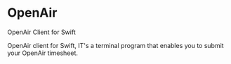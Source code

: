 # OpenAir
OpenAir Client for Swift


OpenAir client for Swift, IT's a terminal program that enables you to submit your OpenAir timesheet.
